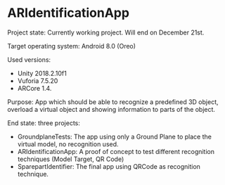 # ARIdentificationApp

Project state: Currently working project. Will end on December 21st.

Target operating system: Android 8.0 (Oreo)

Used versions:
  - Unity 2018.2.10f1
  - Vuforia 7.5.20
  - ARCore 1.4.

Purpose: App which should be able to recognize a predefined 3D object, overload a virtual object and showing information to parts of the object.

End state: three projects:
  - GroundplaneTests: The app using only a Ground Plane to place the virtual model, no recognition used.
  - ARIdentificationApp: A proof of concept to test different recognition techniques (Model Target, QR Code)
  - SparepartIdentifier: The final app using QRCode as recognition technique.
